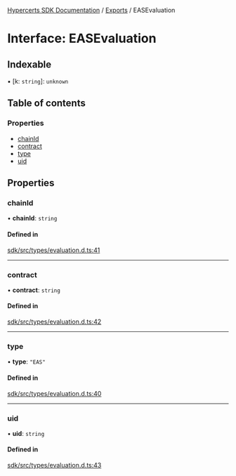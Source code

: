 [Hypercerts SDK Documentation](../README.md) / [Exports](../modules.md) / EASEvaluation

# Interface: EASEvaluation

## Indexable

▪ [k: `string`]: `unknown`

## Table of contents

### Properties

- [chainId](EASEvaluation.md#chainid)
- [contract](EASEvaluation.md#contract)
- [type](EASEvaluation.md#type)
- [uid](EASEvaluation.md#uid)

## Properties

### chainId

• **chainId**: `string`

#### Defined in

[sdk/src/types/evaluation.d.ts:41](https://github.com/Network-Goods/hypercerts/blob/e1b6279/sdk/src/types/evaluation.d.ts#L41)

---

### contract

• **contract**: `string`

#### Defined in

[sdk/src/types/evaluation.d.ts:42](https://github.com/Network-Goods/hypercerts/blob/e1b6279/sdk/src/types/evaluation.d.ts#L42)

---

### type

• **type**: `"EAS"`

#### Defined in

[sdk/src/types/evaluation.d.ts:40](https://github.com/Network-Goods/hypercerts/blob/e1b6279/sdk/src/types/evaluation.d.ts#L40)

---

### uid

• **uid**: `string`

#### Defined in

[sdk/src/types/evaluation.d.ts:43](https://github.com/Network-Goods/hypercerts/blob/e1b6279/sdk/src/types/evaluation.d.ts#L43)
